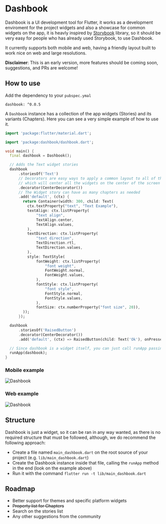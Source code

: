 # Dashbook

Dashbook is a UI development tool for Flutter, it works as a development enviroment for the project widgets and also a showcase for common widgets on the app, it is heavly inspired by [Storybook](https://storybook.js.org/) library, so it should be very easy for people who has already used Storybook, to use Dashbook.

It currently supports both mobile and web, having a friendly layout built to work nice on web and large resolutions.

__Disclaimer__: This is an early version, more features should be coming soon, suggestions, and PRs are welcome!

## How to use

Add the dependency to your `pubspec.ymal`


```
dashbook: ^0.0.5
```

A `Dashbook` instance has a collection of the app widgets (Stories) and its variants (Chapters). Here you can see a very simple example of how to use it.

```dart
import 'package:flutter/material.dart';

import 'package:dashbook/dashbook.dart';

void main() {
  final dashbook = Dashbook();

  // Adds the Text widget stories
  dashbook
      .storiesOf('Text')
      // Decorators are easy ways to apply a common layout to all of the story chapters, here are using onde of Dashbook's decorators,
      // which will center all the widgets on the center of the screen
      .decorator(CenterDecorator())
      // The Widget story can have as many chapters as needed
      .add('default', (ctx) {
        return Container(width: 300, child: Text(
          ctx.textProperty("text", "Text Example"),
          textAlign: ctx.listProperty(
              "text align",
              TextAlign.center,
              TextAlign.values,
          ),
          textDirection: ctx.listProperty(
              "text direction",
              TextDirection.rtl,
              TextDirection.values,
          ),
          style: TextStyle(
              fontWeight: ctx.listProperty(
                  "font weight",
                  FontWeight.normal,
                  FontWeight.values,
              ),
              fontStyle: ctx.listProperty(
                  "font style",
                  FontStyle.normal,
                  FontStyle.values,
              ),
              fontSize: ctx.numberProperty("font size", 20)),
        ));
      });

  dashbook
      .storiesOf('RaisedButton')
      .decorator(CenterDecorator())
      .add('default', (ctx) => RaisedButton(child: Text('Ok'), onPressed: () {}));

  // Since dashbook is a widget itself, you can just call runApp passing it as a parameter
  runApp(dashbook);
}
```

### Mobile example
![Dashbook](https://user-images.githubusercontent.com/835641/75179761-8f685600-5719-11ea-8b2e-ecf041c1bc84.gif)

### Web example
![Dashbook](https://user-images.githubusercontent.com/835641/75179763-90998300-5719-11ea-8c6a-818809ed7dcf.gif)

## Structure

Dashbook is just a widget, so it can be ran in any way wanted, as there is no required structure that must be followed, although, we do recommend the following approach:

 - Create a file named `main_dashbook.dart` on the root source of your project (e.g. `lib/main_dashbook.dart`)
 - Create the Dashbook instance inside that file, calling the `runApp` method in the end (look on the example above)
 - Run it with the command `flutter run -t lib/main_dashbook.dart`

## Roadmap
 - Better support for themes and specific platform widgets
 - ~~Property list for Chapters~~
 - Search on the stories list
 - Any other suggestions from the community
